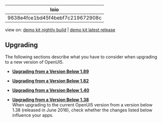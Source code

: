 <!-- loio9638e4fce1bd45f4bebf7c219672908c -->

| loio |
| -----|
| 9638e4fce1bd45f4bebf7c219672908c |

<div id="loio">

view on: [demo kit nightly build](https://openui5nightly.hana.ondemand.com/#/topic/9638e4fce1bd45f4bebf7c219672908c) | [demo kit latest release](https://openui5.hana.ondemand.com/#/topic/9638e4fce1bd45f4bebf7c219672908c)</div>

## Upgrading

The following sections describe what you have to consider when upgrading to a new version of OpenUI5.

-   **[Upgrading from a Version Below 1.89](Upgrading_from_a_Version_Below_1.89_89b14ce.md "")**  

-   **[Upgrading from a Version Below 1.82](Upgrading_from_a_Version_Below_1.82_147eef9.md "")**  

-   **[Upgrading from a Version Below 1.40](Upgrading_from_a_Version_Below_1.40_278a8e5.md "")**  

-   **[Upgrading from a Version Below 1.38](Upgrading_from_a_Version_Below_1.38_c1025c2.md "When upgrading to the current OpenUI5 version from a version below 1.38 (released in
		June 2016), check whether the changes listed below influence your apps.")**  
When upgrading to the current OpenUI5 version from a version below 1.38 \(released in June 2016\), check whether the changes listed below influence your apps.

